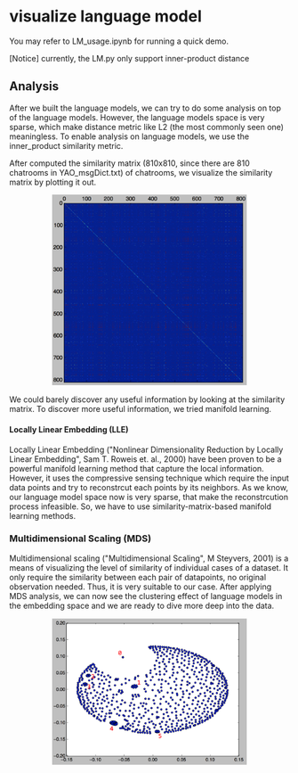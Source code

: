 # visualize language model
You may refer to LM_usage.ipynb for running a quick demo.

[Notice] currently, the LM.py only support inner-product distance

## Analysis
After we built the language models, we can try to do some analysis on top of the language models. 
However, the language models space is very sparse, which make distance metric like L2 (the most commonly seen one) meaningless. To enable analysis on language models, we use the inner_product similarity metric. 

After computed the similarity matrix (810x810, since there are 810 chatrooms in YAO_msgDict.txt) of chatrooms, we visualize the similarity matrix by plotting it out.

<p align="center">
  <img src="Similarity_matrix.png" width="350"/>
</p>

We could barely discover any useful information by looking at the similarity matrix. To discover more useful information, we tried manifold learning.

#### Locally Linear Embedding (LLE)
Locally Linear Embedding ("Nonlinear Dimensionality Reduction by Locally Linear Embedding", Sam T. Roweis et. al., 2000) have been proven to be a powerful manifold learning method that capture the local information. 
However, it uses the compressive sensing technique which require the input data points and try to reconstrcut each points by its neighbors. As we know, our language model space now is very sparse, that make the reconstrcution process infeasible. So, we have to use similarity-matrix-based manifold learning methods.

### Multidimensional Scaling (MDS)
Multidimensional scaling ("Multidimensional Scaling", M Steyvers, 2001) is a means of visualizing the level of similarity of individual cases of a dataset. 
It only require the similarity between each pair of datapoints, no original observation needed. Thus, it is very suitable to our case.
After applying MDS analysis, we can now see the clustering effect of language models in the embedding space and we are ready to dive more deep into the data.


<p align="center">
  <img src="MDS_analysis.png" width="350"/>
</p>
